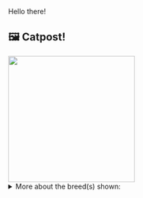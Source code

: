 Hello there!



## 🖼️ Catpost!

<sub>
    <img src="https://cdn2.thecatapi.com/images/86jwAC0vv.jpg" height="256">
</sub>


<details>
<summary>More about the breed(s) shown:</summary>

Breed: Japanese Bobtail

Description: The Japanese Bobtail is an active, sweet, loving and highly intelligent breed. They love to be with people and play seemingly endlessly. They learn their name and respond to it. They bring toys to people and play fetch with a favorite toy for hours. Bobtails are social and are at their best when in the company of people. They take over the house and are not intimidated. If a dog is in the house, Bobtails assume Bobtails are in charge.

Links:
<ul>
  <li>CFA http://cfa.org/Breeds/BreedsCJ/JapaneseBobtail.aspx</li>
  <li>Wikipedia https://en.wikipedia.org/wiki/Japanese_Bobtail</li>
</ul> 

</details>
